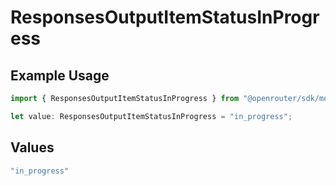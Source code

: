 # ResponsesOutputItemStatusInProgress

## Example Usage

```typescript
import { ResponsesOutputItemStatusInProgress } from "@openrouter/sdk/models";

let value: ResponsesOutputItemStatusInProgress = "in_progress";
```

## Values

```typescript
"in_progress"
```